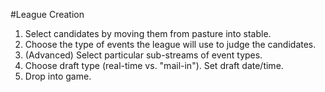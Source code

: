 #League Creation

1. Select candidates by moving them from pasture into stable.
2. Choose the type of events the league will use to judge the candidates.
3. (Advanced) Select particular sub-streams of event types.
4. Choose draft type (real-time vs. "mail-in"). Set draft date/time.
5. Drop into game.